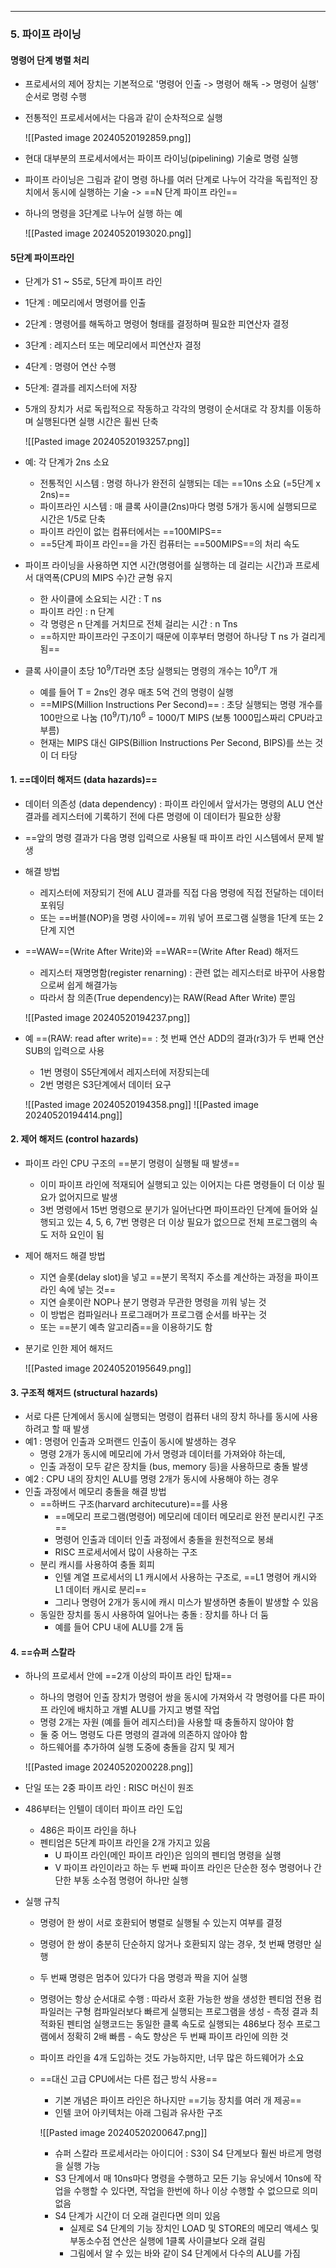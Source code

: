 
---
### 5. 파이프 라이닝
#### 명령어 단계 병렬 처리
- 프로세서의 제어 장치는 기본적으로 '명령어 인출 -> 명령어 해독 -> 명령어 실행' 순서로 명령 수행
- 전통적인 프로세서에서는 다음과 같이 순차적으로 실행

	![[Pasted image 20240520192859.png]]
- 현대 대부분의 프로세서에서는 파이프 라이닝(pipelining) 기술로 명령 실행
- 파이프 라이닝은 그림과 같이 명령 하나를 여러 단계로 나누어 각각을 독립적인 장치에서 동시에 실행하는 기술 -> ==N 단계 파이프 라인==
- 하나의 명령을 3단계로 나누어 실행 하는 예

	![[Pasted image 20240520193020.png]]

#### 5단계 파이프라인
- 단계가 S1 ~ S5로, 5단계 파이프 라인
- 1단계 : 메모리에서 명령어를 인출
- 2단계 : 명령어를 해독하고 명령어 형태를 결정하며 필요한 피연산자 결정
- 3단계 : 레지스터 또는 메모리에서 피연산자 결정
- 4단계 : 명령어 연산 수행
- 5단계: 결과를 레지스터에 저장
- 5개의 장치가 서로 독립적으로 작동하고 각각의 명령이 순서대로 각 장치를 이동하며 실행된다면 실행 시간은 휠씬 단축

	![[Pasted image 20240520193257.png]]
- 예: 각 단계가 2ns 소요
	- 전통적인 시스템 : 명령 하나가 완전히 실행되는 데는 ==10ns 소요 (=5단계 x 2ns)==
	- 파이프라인 시스템 : 매 클록 사이클(2ns)마다 명령 5개가 동시에 실행되므로 시간은 1/5로 단축
	- 파이프 라인이 없는 컴퓨터에서는 ==100MIPS==
	- ==5단계 파이프 라인==을 가진 컴퓨터는 ==500MIPS==의 처리 속도
- 파이프 라이닝을 사용하면 지연 시간(명령어를 실행하는 데 걸리는 시간)과 프로세서 대역폭(CPU의 MIPS 수)간 균형 유지
	- 한 사이클에 소요되는 시간 : T ns
	- 파이프 라인 : n 단계
	- 각 명령은 n 단계를 거치므로 전체 걸리는 시간 : n Tns
	- ==하지만 파이프라인 구조이기 때문에 이후부터 명령어 하나당 T ns 가 걸리게 됨==
- 클록 사이클이 초당 $10^{9}$/T라면 초당 실행되는 명령의 개수는 $10^{9}$/T 개
	- 예를 들어 T = 2ns인 경우 매초 5억 건의 명령이 실행
	- ==MIPS(Million Instructions Per Second)== : 초당 실행되는 명령 개수를 100만으로 나눔 ($10^{9}$/T)/$10^{6}$ = 1000/T MIPS (보통 1000밉스짜리 CPU라고 부름)
	- 현재는 MIPS 대신 GIPS(Billion Instructions Per Second, BIPS)를 쓰는 것이 더 타당

#### 1. ==데이터 해저드 (data hazards)==
- 데이터 의존성 (data dependency) : 파이프 라인에서 앞서가는 명령의 ALU 연산 결과를 레지스터에 기록하기 전에 다른 명령에 이 데이터가 필요한 상황
- ==앞의 명령 결과가 다음 명령 입력으로 사용될 때 파이프 라인 시스템에서 문제 발생
- 해결 방법
	- 레지스터에 저장되기 전에 ALU 결과를 직접 다음 명령에 직접 전달하는 데이터 포워딩
	- 또는 ==버블(NOP)을 명령 사이에== 끼워 넣어 프로그램 실행을 1단계 또는 2단계 지연
- ==WAW==(Write After Write)와 ==WAR==(Write After Read) 해저드
	- 레지스터 재명명함(register renarning) : 관련 없는 레지스터로 바꾸어 사용함으로써 쉽게 해결가능
	- 따라서 참 의존(True dependency)는 RAW(Read After Write) 뿐임

	![[Pasted image 20240520194237.png]]
- 예 ==(RAW: read after write)== : 첫 번째 연산 ADD의 결과(r3)가 두 번째 연산 SUB의 입력으로 사용
	- 1번 명령이 S5단계에서 레지스터에 저장되는데
	- 2번 명령은 S3단계에서 데이터 요구

	![[Pasted image 20240520194358.png]]
	![[Pasted image 20240520194414.png]]

#### 2. 제어 해저드 (control hazards)
- 파이프 라인 CPU 구조의 ==분기 명령이 실행될 때 발생==
	- 이미 파이프 라인에 적재되어 실행되고 있는 이어지는 다른 명령들이 더 이상 필요가 없어지므로 발생
	- 3번 명령에서 15번 명령으로 분기가 일어난다면 파이프라인 단계에 들어와 실행되고 있는 4, 5, 6, 7번 명령은 더 이상 필요가 없으므로 전체 프로그램의 속도 저하 요인이 됨
- 제어 해저드 해결 방법
	- 지연 슬롯(delay slot)을 넣고 ==분기 목적지 주소를 계산하는 과정을 파이프 라인 속에 넣는 것==
	- 지연 슬롯이란 NOP나 분기 명령과 무관한 명령을 끼워 넣는 것
	- 이 방법은 컴파일러나 프로그래머가 프로그램 순서를 바꾸는 것
	- 또는 ==분기 예측 알고리즘==을 이용하기도 함
- 분기로 인한 제어 해저드

	![[Pasted image 20240520195649.png]]

#### 3. 구조적 해저드 (structural hazards)
- 서로 다른 단계에서 동시에 실행되는 명령이 컴퓨터 내의 장치 하나를 동시에 사용하려고 할 때 발생
- 예1 : 명령어 인출과 오퍼랜드 인출이 동시에 발생하는 경우
	- 명령 2개가 동시에 메모리에 가서 명령과 데이터를 가져와야 하는데,
	- 인출 과정이 모두 같은 장치들 (bus, memory 등)을 사용하므로 충돌 발생
- 예2 : CPU 내의 장치인 ALU를 명령 2개가 동시에 사용해야 하는 경우
-  인출 과정에서 메모리 충돌을 해결 방법
	- ==하버드 구조(harvard architecuture)==를 사용
		- ==메모리 프로그램(명령어) 메모리에 데이터 메모리로 완전 분리시킨 구조==
		- 명령어 인출과 데이터 인출 과정에서 충돌을 원천적으로 봉쇄
		- RISC 프로세서에서 많이 사용하는 구조
	- 분리 캐시를 사용하여 충돌 회피
		- 인텔 계열 프로세서의 L1 캐시에서 사용하는 구조로, ==L1 명령어 캐시와 L1 데이터 캐시로 분리==
		- 그리나 명령어 2개가 동시에 캐시 미스가 발생하면 충돌이 발생할 수 있음
	- 동일한 장치를 동시 사용하여 일어나는 충돌 : 장치를 하나 더 둠
		- 예를 들어 CPU 내에 ALU를 2개 둠

#### 4. ==슈퍼 스칼라
- 하나의 프로세서 안에 ==2개 이상의 파이프 라인 탑재==
	- 하나의 명령어 인출 장치가 명령어 쌍을 동시에 가져와서 각 명령어를 다른 파이프 라인에 배치하고 개별 ALU를 가지고 병렬 작업
	- 명령 2개는 자원 (예를 들어 레지스터)을 사용할 때 충돌하지 않아야 함
	- 둘 중 어느 명령도 다른 명령의 결과에 의존하지 않아야 함
	- 하드웨어를 추가하여 실행 도중에 충돌을 감지 및 제거

	![[Pasted image 20240520200228.png]]
- 단일 또는 2중 파이프 라인 : RISC 머신이 원조
- 486부터는 인텔이 데이터 파이프 라인 도입
	- 486은 파이프 라인을 하나
	- 펜티엄은 5단계 파이프 라인을 2개 가지고 있음
		- U 파이프 라인(메인 파이프 라인)은 임의의 펜티엄 명령을 실행
		- V 파이프 라인이라고 하는 두 번째 파이프 라인은 단순한 정수 명령어나 간단한 부동 소수점 명령어 하나만 실행
- 실행 규칙
	- 명령어 한 쌍이 서로 호환되어 병렬로 실행될 수 있는지 여부를 결정
	- 명령어 한 쌍이 충분히 단순하지 않거나 호환되지 않는 경우, 첫 번째 명령만 실행
	- 두 번째 명령은 멈추어 있다가 다음 명령과 짝을 지어 실행
	- 명령어는 항상 순서대로 수행 : 따라서 호환 가능한 쌍을 생성한 펜티엄 전용 컴파일러는 구형 컴파일러보다 빠르게 실행되는 프로그램을 생성 - 측정 결과 최적화된 펜티엄 실행코드는 동일한 클록 속도로 실행되는 486보다 정수 프로그램에서 정확히 2배 빠름 - 속도 향상은 두 번째 파이프 라인에 의한 것
	- 파이프 라인을 4개 도입하는 것도 가능하지만, 너무 많은 하드웨어가 소요
	- ==대신 고급 CPU에서는 다른 접근 방식 사용==
		- 기본 개념은 파이프 라인은 하나지만 ==기능 장치를 여러 개 제공==
		- 인텔 코어 아키텍처는 아래 그림과 유사한 구조

		![[Pasted image 20240520200647.png]]
		- 슈퍼 스칼라 프로세서라는 아이디어 : S3이 S4 단계보다 훨씬 바르게 명령을 실행 가능
		- S3 단계에서 매 10ns마다 명령을 수행하고 모든 기능 유닛에서 10ns에 작업을 수행할 수 있다면, 작업을 한번에 하나 이상 수행할 수 없으므로 의미 없음
		- S4 단계가 시간이 더 오래 걸린다면 의미 있음
			- 실제로 S4 단계의 기능 장치인 LOAD 및 STORE의 메모리 액세스 및 부동소수점 연산은 실행에 1클록 사이클보다 오래 걸림
			- 그림에서 알 수 있는 바와 같이 S4 단계에서 다수의 ALU를 가짐
